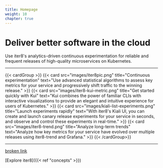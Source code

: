 ```yaml
---
title: Homepage
weight: 10
chapter: true
---
```


# Deliver better software in the cloud

Use iter8's analytics-driven continuous experimentation for reliable and frequent releases of high-quality microservices on Kubernetes.

---

{{< cardGroup >}}
  {{< card src="images/iter8pic.png" title="Continuous experimentation" text="Use advanced statistical algorithms to assess key metrics for your service and progressively shift traffic to the winning release." >}}
  {{< card src="images/iter8-kui-metric.png" title="Get started quickly with Kui" text="Kui combines the power of familiar CLIs with interactive visualizations to provide an elegant and intuitive experience for users of Kubernetes." >}}
  {{< card src="images/kiali-list-experiments.png" title="Launch experiments rapidly" text="With iter8's Kiali UI, you can create and launch canary release experiments for your service in seconds, and observe and control these experiments in real-time." >}}
  {{< card src="images/iter8-trend.png" title="Analyze long-term trends" text="Analyze how key metrics for your service have evolved over multiple releases using iter8-trend and Grafana." >}}
{{< /cardGroup>}}

---

[broken link](iter8.tools/asdfghjkl)

[Explore iter8]({{< ref "concepts" >}})
